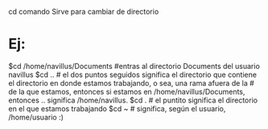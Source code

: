 cd comando
Sirve para cambiar de directorio

# Ej: 

$cd /home/navillus/Documents #entras al directorio Documents del usuario navillus
$cd .. # el dos puntos seguidos significa el directorio que contiene el directorio en donde estamos trabajando, o sea, una rama afuera de la
	   # de la que estamos, entonces si estamos en /home/navillus/Documents, entonces .. significa /home/navillus.
$cd .  # el puntito significa el directorio en el que estamos trabajando
$cd ~  # significa, según el usuario, /home/usuario :) 
